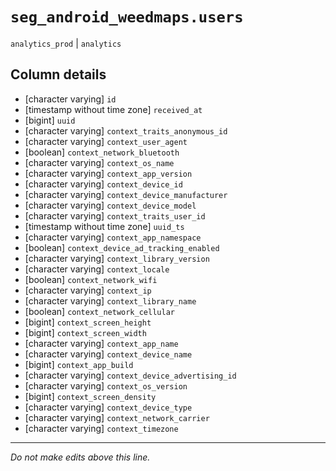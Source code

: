 # `seg_android_weedmaps.users`
`analytics_prod` | `analytics`

## Column details
* [character varying] `id`
* [timestamp without time zone] `received_at`
* [bigint]    `uuid`
* [character varying] `context_traits_anonymous_id`
* [character varying] `context_user_agent`
* [boolean]   `context_network_bluetooth`
* [character varying] `context_os_name`
* [character varying] `context_app_version`
* [character varying] `context_device_id`
* [character varying] `context_device_manufacturer`
* [character varying] `context_device_model`
* [character varying] `context_traits_user_id`
* [timestamp without time zone] `uuid_ts`
* [character varying] `context_app_namespace`
* [boolean]   `context_device_ad_tracking_enabled`
* [character varying] `context_library_version`
* [character varying] `context_locale`
* [boolean]   `context_network_wifi`
* [character varying] `context_ip`
* [character varying] `context_library_name`
* [boolean]   `context_network_cellular`
* [bigint]    `context_screen_height`
* [bigint]    `context_screen_width`
* [character varying] `context_app_name`
* [character varying] `context_device_name`
* [bigint]    `context_app_build`
* [character varying] `context_device_advertising_id`
* [character varying] `context_os_version`
* [bigint]    `context_screen_density`
* [character varying] `context_device_type`
* [character varying] `context_network_carrier`
* [character varying] `context_timezone`

-------------------------------------------------------------------------------
*Do not make edits above this line.*
